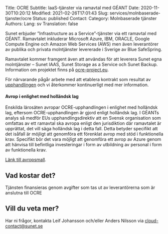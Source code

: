 Title: OCRE
Subtitle: IaaS-tjänster via ramavtal med GÉANT
Date: 2020-11-30T10:20:12
Modified: 2021-02-26T17:01:43
Slug: services/molnbaserade-tjanster/ocre
Status: published
Contact: 
Category: Molnbaserade tjänster
Authors: 
Lang: sv
Translation: false

Sunet erbjuder ”Infrastructure as a Service”-tjänster via ett ramavtal med GÉANT. Ramavtalet inkluderar Microsoft Azure, IBM, ORACLE, Google Compute Engine och Amazon Web Services (AWS) men även leverantörer av publika och privata molntjänster levererade i Sverige av Blue SafeSpring.


Ramavtalet kommer framgent även att användas för att leverera Sunet egna molntjänster – Sunet IAAS, Sunet Storage as a Service och Sunet Backup. Information om projektet finns på [ocre-project.eu](https://ocre-project.eu/).


För närvarande pågår arbete med att etablera kontrakt som resultat av [upphandlingen](https://www.ocre-project.eu/news-insights/news/ocre-cloud-framework-catalogue-empowers-european-research) och vi återkommer kontinuerligt med mer information.


#### Avrop i enlighet med holländsk lag


Enskilda lärosäten avropar OCRE-upphandlingen i enlighet med holländsk lag, eftersom OCRE-upphandlingen är gjord enligt holländsk lag. I GÉANTs analys så medför EUs upphandlingsdirektiv att en Svensk organisation som omfattas av ett ramavtal ska avropa enligt den jurisdiktion där ramavtalet är upprättat, det vill säga holländsk lag i detta fall. Detta betyder specifikt att det isåfall är möjligt att genomföra ett förenklat avrop med stöd i funktionella krav. Specifikt bör det vara möjligt att genomföra ett avrop av Azure genom att hänvisa till befintliga investeringar i form av utbildning av personal i form av funktionella krav.


[Länk till avropsmall](https://sunet.box.com/shared/static/7lcobd239s8rk25tjp6eji5ux6clu68d.docx).


Vad kostar det?
---------------


Tjänsten finansieras genom avgifter som tas ut av leverantörerna som är anslutna till OCRE


Vill du veta mer?
-----------------


Har ni frågor, kontakta Leif Johansson och/eller Anders Nilsson via [cloud-contact@sunet.se](mailto:cloud-contact@sunet.se)


